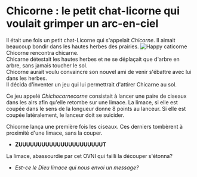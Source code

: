 # Chicorne : le petit chat-licorne qui voulait grimper un arc-en-ciel

Il était une fois un petit chat-Licorne qui s'appelait *Chicorne*.
Il aimait beaucoup bondir dans les hautes herbes des prairies.
![Happy caticorne](https://media.giphy.com/media/A7Lx8tbQrwqSk/giphy.gif)
Chicorne rencontra chicarne.
<br/>Chicarne détestait les hautes herbes et ne se déplaçait que d'arbre en arbre, sans jamais toucher le sol. 
<br/>Chicorne aurait voulu convaincre son nouvel ami de venir s'ébattre avec lui dans les herbes.
<br/>Il décida d'inventer un jeu qui lui permettrait d'attirer Chicarne au sol.

Ce jeu appelé *Chichocarnecorne* consistait à lancer une paire de ciseaux dans les airs afin qu'elle retombe sur une limace. La limace, si elle est coupée dans le sens de la longueur donne 8 points au lanceur. Si elle est coupée latéralement, le lanceur doit se suicider. 

Chicorne lança une première fois les ciseaux. Ces derniers tombèrent à proximité d'une limace, sans la couper. 

- **ZUUUUUUUUUUUUUUUUUUUUUUT**

La limace, abassourdie par cet OVNI qui failli la découper s'étonna? 

- *Est-ce le Dieu limace qui nous envoi un message?*




